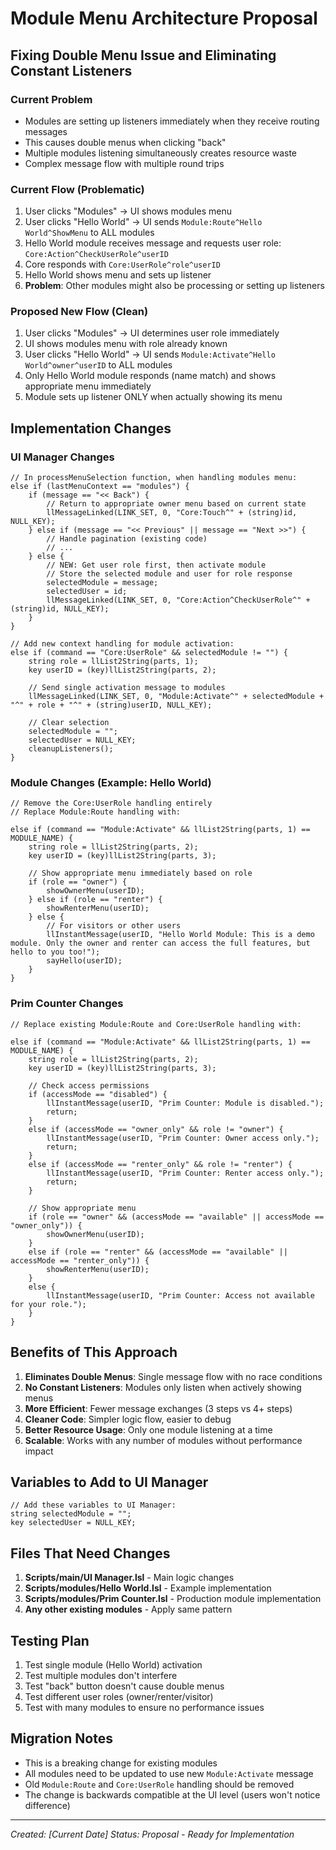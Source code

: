 # Module Menu Architecture Proposal
## Fixing Double Menu Issue and Eliminating Constant Listeners

### Current Problem
- Modules are setting up listeners immediately when they receive routing messages
- This causes double menus when clicking "back"
- Multiple modules listening simultaneously creates resource waste
- Complex message flow with multiple round trips

### Current Flow (Problematic)
1. User clicks "Modules" → UI shows modules menu
2. User clicks "Hello World" → UI sends `Module:Route^Hello World^ShowMenu` to ALL modules
3. Hello World module receives message and requests user role: `Core:Action^CheckUserRole^userID`
4. Core responds with `Core:UserRole^role^userID`
5. Hello World shows menu and sets up listener
6. **Problem**: Other modules might also be processing or setting up listeners

### Proposed New Flow (Clean)
1. User clicks "Modules" → UI determines user role immediately
2. UI shows modules menu with role already known
3. User clicks "Hello World" → UI sends `Module:Activate^Hello World^owner^userID` to ALL modules
4. Only Hello World module responds (name match) and shows appropriate menu immediately
5. Module sets up listener ONLY when actually showing its menu

## Implementation Changes

### UI Manager Changes
```lsl
// In processMenuSelection function, when handling modules menu:
else if (lastMenuContext == "modules") {
    if (message == "<< Back") {
        // Return to appropriate owner menu based on current state
        llMessageLinked(LINK_SET, 0, "Core:Touch^" + (string)id, NULL_KEY);
    } else if (message == "<< Previous" || message == "Next >>") {
        // Handle pagination (existing code)
        // ...
    } else {
        // NEW: Get user role first, then activate module
        // Store the selected module and user for role response
        selectedModule = message;
        selectedUser = id;
        llMessageLinked(LINK_SET, 0, "Core:Action^CheckUserRole^" + (string)id, NULL_KEY);
    }
}

// Add new context handling for module activation:
else if (command == "Core:UserRole" && selectedModule != "") {
    string role = llList2String(parts, 1);
    key userID = (key)llList2String(parts, 2);
    
    // Send single activation message to modules
    llMessageLinked(LINK_SET, 0, "Module:Activate^" + selectedModule + "^" + role + "^" + (string)userID, NULL_KEY);
    
    // Clear selection
    selectedModule = "";
    selectedUser = NULL_KEY;
    cleanupListeners();
}
```

### Module Changes (Example: Hello World)
```lsl
// Remove the Core:UserRole handling entirely
// Replace Module:Route handling with:

else if (command == "Module:Activate" && llList2String(parts, 1) == MODULE_NAME) {
    string role = llList2String(parts, 2);
    key userID = (key)llList2String(parts, 3);
    
    // Show appropriate menu immediately based on role
    if (role == "owner") {
        showOwnerMenu(userID);
    } else if (role == "renter") {
        showRenterMenu(userID);
    } else {
        // For visitors or other users
        llInstantMessage(userID, "Hello World Module: This is a demo module. Only the owner and renter can access the full features, but hello to you too!");
        sayHello(userID);
    }
}
```

### Prim Counter Changes
```lsl
// Replace existing Module:Route and Core:UserRole handling with:

else if (command == "Module:Activate" && llList2String(parts, 1) == MODULE_NAME) {
    string role = llList2String(parts, 2);
    key userID = (key)llList2String(parts, 3);
    
    // Check access permissions
    if (accessMode == "disabled") {
        llInstantMessage(userID, "Prim Counter: Module is disabled.");
        return;
    }
    else if (accessMode == "owner_only" && role != "owner") {
        llInstantMessage(userID, "Prim Counter: Owner access only.");
        return;
    }
    else if (accessMode == "renter_only" && role != "renter") {
        llInstantMessage(userID, "Prim Counter: Renter access only.");
        return;
    }
    
    // Show appropriate menu
    if (role == "owner" && (accessMode == "available" || accessMode == "owner_only")) {
        showOwnerMenu(userID);
    }
    else if (role == "renter" && (accessMode == "available" || accessMode == "renter_only")) {
        showRenterMenu(userID);
    }
    else {
        llInstantMessage(userID, "Prim Counter: Access not available for your role.");
    }
}
```

## Benefits of This Approach

1. **Eliminates Double Menus**: Single message flow with no race conditions
2. **No Constant Listeners**: Modules only listen when actively showing menus
3. **More Efficient**: Fewer message exchanges (3 steps vs 4+ steps)
4. **Cleaner Code**: Simpler logic flow, easier to debug
5. **Better Resource Usage**: Only one module listening at a time
6. **Scalable**: Works with any number of modules without performance impact

## Variables to Add to UI Manager
```lsl
// Add these variables to UI Manager:
string selectedModule = "";
key selectedUser = NULL_KEY;
```

## Files That Need Changes
1. **Scripts/main/UI Manager.lsl** - Main logic changes
2. **Scripts/modules/Hello World.lsl** - Example implementation
3. **Scripts/modules/Prim Counter.lsl** - Production module implementation
4. **Any other existing modules** - Apply same pattern

## Testing Plan
1. Test single module (Hello World) activation
2. Test multiple modules don't interfere
3. Test "back" button doesn't cause double menus
4. Test different user roles (owner/renter/visitor)
5. Test with many modules to ensure no performance issues

## Migration Notes
- This is a breaking change for existing modules
- All modules need to be updated to use new `Module:Activate` message
- Old `Module:Route` and `Core:UserRole` handling should be removed
- The change is backwards compatible at the UI level (users won't notice difference)

---
*Created: [Current Date]*
*Status: Proposal - Ready for Implementation* 